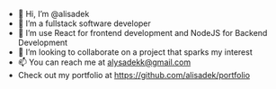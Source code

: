 - 👋 Hi, I’m @alisadek
- 👀 I’m a fullstack software developer
- 🌱 I’m use React for frontend development and NodeJS for Backend Development 
- 💞️ I’m looking to collaborate on a project that sparks my interest
- 📫 You can reach me at alysadekk@gmail.com
- Check out my portfolio at https://github.com/alisadek/portfolio
